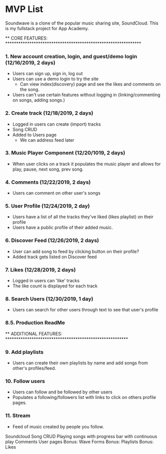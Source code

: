 # MVP List

Soundwave is a clone of the popular music sharing site, SoundCloud. This is my fullstack project for App Academy.


** CORE FEATURES: **************************************************************

### 1. New account creation, login, and guest/demo login (12/16/2019, 2 days)
  + Users can sign up, sign in, log out
  + Users can use a demo login to try the site
    + Can view index(discovery) page and see the likes and comments on the song. 
  + Users can't use certain features without logging in (linking/commenting on songs, adding songs.)

### 2. Create track (12/18/2019, 2 days)
  + Logged in users can create (import) tracks 
  + Song CRUD 
  + Added to Users page
    + We can address feed later

### 3. Music Player Component (12/20/1019, 2 days)
  + When user clicks on a track it populates the music player and allows for play, pause, next song, prev song. 

### 4. Comments (12/22/2019, 2 days)
  + Users can comment on other user's songs

### 5. User Profile (12/24/2019, 2 day)
  + Users have a list of all the tracks they've liked (likes playlist) on their profile
  + Users have a public profile of their added music. 

### 6. Discover Feed (12/26/2019, 2 days)
  + User can add song to feed by clicking button on their profile?
  + Added track gets listed on Discover feed 

### 7. Likes (12/28/2019, 2 days)
  + Logged in users can 'like' tracks
  + The like count is displayed for each track

### 8. Search Users (12/30/2019, 1 day)
  + Users can search for other users through text to see that user's profile

### 8.5. Production ReadMe 

** ADDITIONAL FEATURES: ********************************************************


### 9. Add playlists 
  + Users can create their own playlists by name and add songs from other's profiles/feed. 

### 10. Follow users 
  + Users can follow and be followed by other users
  + Populates a following/followers list with links to click on others profile pages. 

### 11. Stream  
  + Feed of music created by people you follow.



  Soundcloud
Song CRUD
Playing songs with progress bar with continuous play
Comments
User pages
Bonus: Wave Forms
Bonus: Playlists
Bonus: Likes


